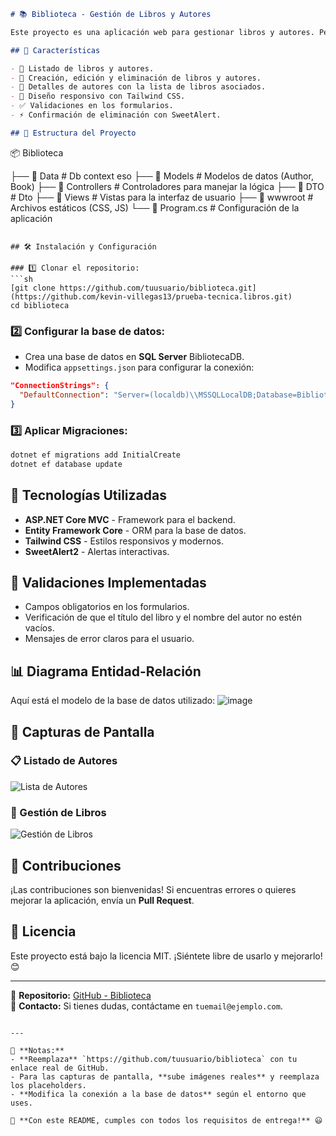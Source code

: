 ```markdown
# 📚 Biblioteca - Gestión de Libros y Autores

Este proyecto es una aplicación web para gestionar libros y autores. Permite a los usuarios agregar, visualizar, editar y eliminar libros y autores en una base de datos.

## 🚀 Características

- 📖 Listado de libros y autores.
- 📝 Creación, edición y eliminación de libros y autores.
- 🔎 Detalles de autores con la lista de libros asociados.
- 🎨 Diseño responsivo con Tailwind CSS.
- ✅ Validaciones en los formularios.
- ⚡ Confirmación de eliminación con SweetAlert.

## 📂 Estructura del Proyecto

```
📦 Biblioteca

├── 📁 Data           # Db context eso
├── 📁 Models         # Modelos de datos (Author, Book)
├── 📁 Controllers    # Controladores para manejar la lógica
├── 📁 DTO            # Dto
├── 📁 Views          # Vistas para la interfaz de usuario
├── 📁 wwwroot        # Archivos estáticos (CSS, JS)
└── 📄 Program.cs     # Configuración de la aplicación
```

## 🛠️ Instalación y Configuración

### 1️⃣ Clonar el repositorio:
```sh
[git clone https://github.com/tuusuario/biblioteca.git](https://github.com/kevin-villegas13/prueba-tecnica.libros.git)
cd biblioteca
```

### 2️⃣ Configurar la base de datos:
- Crea una base de datos en **SQL Server** BibliotecaDB.
- Modifica `appsettings.json` para configurar la conexión:

```json
"ConnectionStrings": {
  "DefaultConnection": "Server=(localdb)\\MSSQLLocalDB;Database=BibliotecaDB;Trusted_Connection=True;"
}
```

### 3️⃣ Aplicar Migraciones:
```sh
dotnet ef migrations add InitialCreate
dotnet ef database update
```

## 🎨 Tecnologías Utilizadas

- **ASP.NET Core MVC** - Framework para el backend.
- **Entity Framework Core** - ORM para la base de datos.
- **Tailwind CSS** - Estilos responsivos y modernos.
- **SweetAlert2** - Alertas interactivas.

## 📝 Validaciones Implementadas

- Campos obligatorios en los formularios.
- Verificación de que el título del libro y el nombre del autor no estén vacíos.
- Mensajes de error claros para el usuario.

## 📊 Diagrama Entidad-Relación

Aquí está el modelo de la base de datos utilizado:
![image](https://github.com/user-attachments/assets/e3bdaae7-acbd-4618-8e82-b6bf2aac9b99)

## 📸 Capturas de Pantalla

### 📋 Listado de Autores
![Lista de Autores](https://via.placeholder.com/800x400?text=Captura+Lista+Autores)

### 📖 Gestión de Libros
![Gestión de Libros](https://via.placeholder.com/800x400?text=Captura+Gestion+Libros)

## 🤝 Contribuciones

¡Las contribuciones son bienvenidas! Si encuentras errores o quieres mejorar la aplicación, envía un **Pull Request**.

## 📄 Licencia

Este proyecto está bajo la licencia MIT. ¡Siéntete libre de usarlo y mejorarlo! 😊

---

📌 **Repositorio:** [GitHub - Biblioteca](https://github.com/tuusuario/biblioteca)  
📩 **Contacto:** Si tienes dudas, contáctame en `tuemail@ejemplo.com`.
```

---

📌 **Notas:**  
- **Reemplaza** `https://github.com/tuusuario/biblioteca` con tu enlace real de GitHub.  
- Para las capturas de pantalla, **sube imágenes reales** y reemplaza los placeholders.  
- **Modifica la conexión a la base de datos** según el entorno que uses.  

🚀 **Con este README, cumples con todos los requisitos de entrega!** 😃
